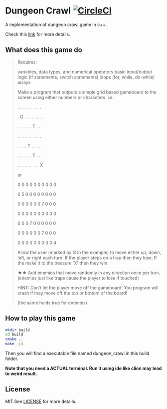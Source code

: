 # Dungeon Crawl [![CircleCI](https://circleci.com/gh/angrylearners/dungeon_crawl.svg?style=svg)](https://circleci.com/gh/angrylearners/dungeon_crawl)
A implementation of dungeon crawl game in c++.<p>
Check this [link](http://www.cplusplus.com/forum/articles/12974/) for more details.

## What does this game do
> Requires:<p>
variables, data types, and numerical operators
basic input/output
logic (if statements, switch statements)
loops (for, while, do-while)
arrays <p>
Make a program that outputs a simple grid based gameboard to the screen using either numbers or characters.
i.e.   <p>
. . . . . . . . . .<p>
. G . . . . . . . .<p>
. . . . . . T . . .<p>
. . . . . . . . . .<p>
. . . . T . . . . .<p>
. . . . . . T . . .<p>
. . . . . . . . . X<p>
or <p>
0 0 0 0 0 0 0 0 0 0 <p>
0 5 0 0 6 0 0 0 0 0 <p>
0 0 0 0 0 0 7 0 0 0 <p>
0 0 0 0 0 0 0 0 0 0 <p>
0 0 0 7 0 0 0 0 0 0 <p>
0 0 0 0 0 0 7 0 0 0 <p>
0 0 0 0 0 0 0 0 0 4 <p>
> Allow the user (marked by G in the example) to move either up, down, left, or right each turn. If the player steps on a trap then they lose. If the make it to the treasure 'X' then they win.<p>
> ★★ Add enemies that move randomly in any direction once per turn. (enemies just like traps cause the player to lose if touched)<p>
> HINT: Don't let the player move off the gameboard! You program will crash if they move off the top or bottom of the board!<p>
(the same holds true for enemies)<p>

## How to play this game
```bash
mkdir build
cd build
cmake ..
make -j4
```
Then you will find a executable file named dungeon_crawl in this build folder.<p>
**Note that you need a ACTUAL terminal. Run it using ide like clion may lead to weird result.** 
## License
MIT.See [LICENSE](LICENSE) for more details.